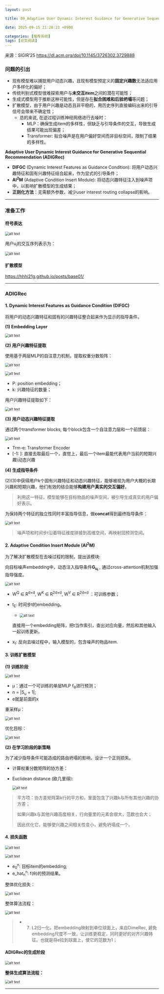 ```yaml
---
layout: post

title: 09_Adaptive User Dynamic Interest Guidance for Generative Sequential Recommendation

date: 2025-09-15 21:28:23 +0900

categories: [推荐系统]
tags: [论文阅读]
---
```


来源：SIGIR‘25 https://dl.acm.org/doi/10.1145/3726302.3729888

### 问题的引出

- 现有模型难以捕捉用户动态兴趣，且现有模型预定义的**固定兴趣数**无法适应用户多样化的偏好；
- 传统判别式模型很难探索用户与**未交互item**之间的潜在可能性；
- 生成式模型用于推断这种可能性，但是存在**拟合困难和后验坍塌**等问题；
- 扩散模型，由于用户兴趣是动态且非平稳的，用历史序列直接编码出来的引导信号会带来不确定性；
  - 总的来说, 在逆过程训练神经网络进行去噪时：
    - MLP：确保生成item的多样性，但缺乏与引导条件的交互，导致生成结果可能出现偏差；
    - Transformer: 拟合噪声是在用户偏好空间而非目标空间，限制了结果的多样性。


**Adaptive User Dynamic Interest Guidance for Generative Sequential Recommendation (ADIGRec)**

- **DIFGC** (Dynamic Interest Features as Guidance Condition): 将用户动态兴趣特征和固有兴趣特征结合起来，作为显式的引导条件；
- **AI<sup>2</sup>M** (Adaptive Condition Insert Module): 将动态兴趣特征注入到噪声项中，以影响扩散模型的生成结果；
- **正则化方法**：无需额外参数，减少user interest routing collapse的影响。 

****

### 准备工作

#### 符号表达

<p>
    <img src="https://hhhi21g.github.io/assets/img/SR/ar09/a0.png" alt="alt text" style="zoom:80%;" />
</p>

用户u<sub>i</sub>的交互序列表示为：

<p>
    <img src="https://hhhi21g.github.io/assets/img/SR/ar09/a1.png" alt="alt text" style="zoom:80%;" />
</p>

#### 扩散模型

https://hhhi21g.github.io/posts/base01/

****

### ADIGRec

#### 1. Dynamic Interest Features as Guidance Condition (DIFGC)

将用户的动态兴趣特征和固有的兴趣特征整合起来作为显示的指导条件。

**(1) Embedding Layer**

<p>
    <img src="https://hhhi21g.github.io/assets/img/SR/ar09/a2.png" alt="alt text" style="zoom:80%;" />
</p>

**(2) 用户兴趣特征提取**

使用基于两层MLP的自注意力机制，提取权重分数矩阵：

<p>
    <img src="https://hhhi21g.github.io/assets/img/SR/ar09/a3.png" alt="alt text" style="zoom:80%;" />
</p>

<p>
    <img src="https://hhhi21g.github.io/assets/img/SR/ar09/a4.png" alt="alt text" style="zoom:80%;" />
</p>

- P: position embedding；
- k: 兴趣特征的数量；

用户兴趣特征提取如下：

<p>
    <img src="https://hhhi21g.github.io/assets/img/SR/ar09/a5.png" alt="alt text" style="zoom:80%;" />
</p>

**(3) 用户动态兴趣特征提取**

通过两个transformer blocks, 每个block包含一个自注意力层和一个前馈层：

<p>
    <img src="https://hhhi21g.github.io/assets/img/SR/ar09/a6.png" alt="alt text" style="zoom:80%;" />
</p>

- Trm-e: Transformer Encoder
- \[-1: \]: 直接去取最后一个，直觉上，最后一个item最能代表用户当前的短期兴趣\动态兴趣 

**(4) 生成指导条件**

(2)\(3)中获得用户k个固有兴趣特征和动态兴趣特征，能够被视为用户大概的长期兴趣和短期兴趣，他们有效的结合能够**构建用户真实的交互偏好**。

> 利用这一特征，模型能够在目标物品的噪声空间，被引导生成真实的用户偏好表示。

为保持两个特征的独立性同时丰富指导信息，做**concat**得到最终指导条件：

<p>
    <img src="https://hhhi21g.github.io/assets/img/SR/ar09/a7.png" alt="alt text" style="zoom:80%;" />
</p>

> 噪声项和时间步t沿着特征维度拼接到高维空间，再映射回预测空间。

#### 2. Adaptive Condition Insert Module (AI<sup>2</sup>M)

为了解决扩散模型在去噪过程的限制，提出该模块:

向目标噪声embedding中，动态注入指导条件**G<sub>u<sub>i</sub></sub>** , 通过cross-attention机制加强指导强度。

<p>
    <img src="https://hhhi21g.github.io/assets/img/SR/ar09/a8.png" alt="alt text" style="zoom:80%;" />
</p>

- W<sup>Q</sup> ∈ R<sup>d×d</sup>, W<sup>K</sup> ∈ R<sup>2d×d</sup>, W<sup>V</sup> ∈ R<sup>2d×d</sup> ：可训练参数；

- t<sub>E</sub>: 时间步t的embedding。

  - <p>
        <img src="https://hhhi21g.github.io/assets/img/SR/ar09/a9.png" alt="alt text" style="zoom:80%;" />
    </p>

  直接用一个embedding矩阵，把t当作索引，查出对应向量，然后和其他输入一起训练更新。

- x<sub>t</sub>: 反向去噪过程中，输入模型的，包含噪声的物品item.

#### 3. 训练扩散模型

**(1) 训练阶段**

<p>
    <img src="https://hhhi21g.github.io/assets/img/SR/ar09/a10.png" alt="alt text" style="zoom:80%;" />
</p>

- μ：通过一个可训练的单层MLP f<sub>θ</sub>进行预测；
- n = \|S<sub>u</sub> + 1\|;
- e就是前面的x

重采样μ：

<p>
    <img src="https://hhhi21g.github.io/assets/img/SR/ar09/a11.png" alt="alt text" style="zoom:80%;" />
</p>

优化目标：

<p>
    <img src="https://hhhi21g.github.io/assets/img/SR/ar09/a12.png" alt="alt text" style="zoom:80%;" />
</p>

**(2) 在学习阶段的新策略**

为了减少指导条件可能造成的路由坍塌的影响，设计一个正则损失。

- 计算权重分数矩阵的协方差：

- Euclidean distance (欧几里得):

  <p>
      <img src="https://hhhi21g.github.io/assets/img/SR/ar09/a14.png" alt="alt text" style="zoom:80%;" />
  </p>

> 平方项：协方差矩阵第k行的平方和，里面包含了兴趣k与所有其他兴趣的协方差；
>
> 如果兴趣k与其他兴趣高度相关，行向量里的元素会很大，范数也会大；
>
> 因此优化它，能够使兴趣之间相关性变小，避免坍塌成一个。

#### 4. 损失函数

<p>
    <img src="https://hhhi21g.github.io/assets/img/SR/ar09/a15.png" alt="alt text" style="zoom:80%;" />
</p>

<p>
    <img src="https://hhhi21g.github.io/assets/img/SR/ar09/a16.png" alt="alt text" style="zoom:80%;" />
</p>

- e<sub>0</sub><sup>n</sup>: 目标item的embedding;
- e_hat<sub>n</sub><sup>n</sup>: f(θ)的预测结果。

整体优化损失：

<p>
    <img src="https://hhhi21g.github.io/assets/img/SR/ar09/a17.png" alt="alt text" style="zoom:80%;" />
</p>

整体算法流程：

<p>
    <img src="https://hhhi21g.github.io/assets/img/SR/ar09/a13.png" alt="alt text" style="zoom:80%;" />
</p>

> - 7. L2归一化，把embedding映射到单位球面上，来自DimeRec,  避免embedding尺度不一致，让训练更稳定，同时更好的对齐兴趣特征。也就是将e拉到球面上，使它的范数为1；

#### ADIGRec的生成阶段

<p>
    <img src="https://hhhi21g.github.io/assets/img/SR/ar09/a18.png" alt="alt text" style="zoom:80%;" />
</p>

**整体生成算法流程：**

<p>
    <img src="https://hhhi21g.github.io/assets/img/SR/ar09/a19.png" alt="alt text" style="zoom:80%;" />
</p>

****